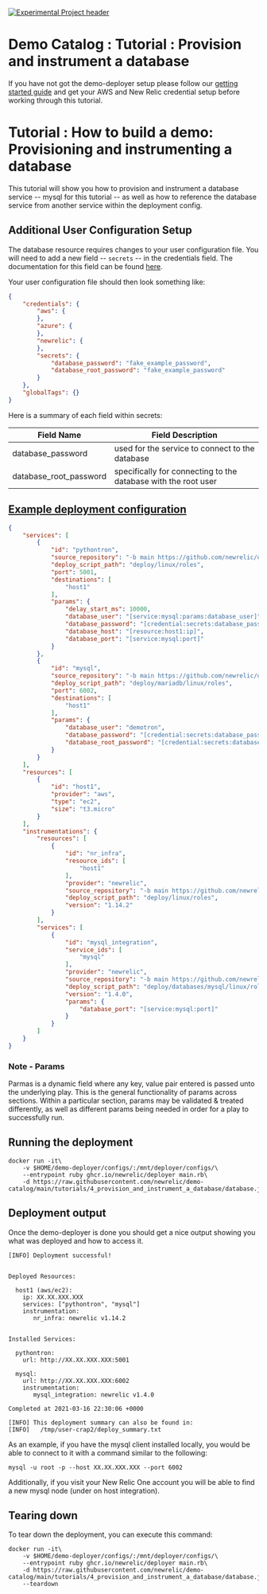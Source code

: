 [![Experimental Project header](https://github.com/newrelic/opensource-website/raw/master/src/images/categories/Experimental.png)](https://opensource.newrelic.com/oss-category/#experimental)

# Demo Catalog : Tutorial : Provision and instrument a database

If you have not got the demo-deployer setup please follow our [getting started guide](/GETTING_STARTED.md) and get your AWS and New Relic credential setup before working through this tutorial.

# Tutorial : How to build a demo: Provisioning and instrumenting a database

This tutorial will show you how to provision and instrument a database service -- mysql for this tutorial -- as well as how to reference the database service from another service within the deployment config.

## Additional User Configuration Setup

The database resource requires changes to your user configuration file. You will need to add a new field -- `secrets` -- in the credentials field. The documentation for this field can be found [here](https://github.com/newrelic/demo-deployer/blob/main/documentation/user_config/secrets.md).

Your user configuration file should then look something like:

```json
{
    "credentials": {
        "aws": {
        },
        "azure": {
        },
        "newrelic": {
        },
        "secrets": {
            "database_password": "fake_example_password",
            "database_root_password": "fake_example_password"
        }
    },
    "globalTags": {}
}
```

Here is a summary of each field within secrets:

| Field Name               |  Field Description |
| ------------------------ | ------------------ |
| database_password        | used for the service to connect to the database |
| database_root_password   | specifically for connecting to the database with the root user |

## [Example deployment configuration](database.json)

```json
{
    "services": [
        {
            "id": "pythontron",
            "source_repository": "-b main https://github.com/newrelic/demo-pythontron.git",
            "deploy_script_path": "deploy/linux/roles",
            "port": 5001,
            "destinations": [
                "host1"
            ],
            "params": {
                "delay_start_ms": 10000,
                "database_user": "[service:mysql:params:database_user]",
                "database_password": "[credential:secrets:database_password]",
                "database_host": "[resource:host1:ip]",
                "database_port": "[service:mysql:port]"
            }
        },
        {
            "id": "mysql",
            "source_repository": "-b main https://github.com/newrelic/demo-services.git",
            "deploy_script_path": "deploy/mariadb/linux/roles",
            "port": 6002,
            "destinations": [
                "host1"
            ],
            "params": {
                "database_user": "demotron",
                "database_password": "[credential:secrets:database_password]",
                "database_root_password": "[credential:secrets:database_root_password]"
            }
        }
    ],
    "resources": [
        {
            "id": "host1",
            "provider": "aws",
            "type": "ec2",
            "size": "t3.micro"
        }
    ],
    "instrumentations": {
        "resources": [
            {
                "id": "nr_infra",
                "resource_ids": [
                    "host1"
                ],
                "provider": "newrelic",
                "source_repository": "-b main https://github.com/newrelic/demo-newrelic-instrumentation.git",
                "deploy_script_path": "deploy/linux/roles",
                "version": "1.14.2"
            }
        ],
        "services": [
            {
                "id": "mysql_integration",
                "service_ids": [
                    "mysql"
                ],
                "provider": "newrelic",
                "source_repository": "-b main https://github.com/newrelic/demo-newrelic-instrumentation.git",
                "deploy_script_path": "deploy/databases/mysql/linux/roles",
                "version": "1.4.0",
                "params": {
                    "database_port": "[service:mysql:port]"
                }
            }
        ]
    }
}
```

### Note - Params

Parmas is a dynamic field where any key, value pair entered is passed unto the underlying play. This is the general functionality of params across sections. Within a particular section, params may be validated & treated differently, as well as different params being needed in order for a play to successfully run.

## Running the deployment

```shell
docker run -it\
    -v $HOME/demo-deployer/configs/:/mnt/deployer/configs/\
    --entrypoint ruby ghcr.io/newrelic/deployer main.rb\
    -d https://raw.githubusercontent.com/newrelic/demo-catalog/main/tutorials/4_provision_and_instrument_a_database/database.json
```

## Deployment output

Once the demo-deployer is done you should get a nice output showing you what was deployed and how to access it.

```shell
[INFO] Deployment successful!


Deployed Resources:

  host1 (aws/ec2):
    ip: XX.XX.XXX.XXX
    services: ["pythontron", "mysql"]
    instrumentation: 
       nr_infra: newrelic v1.14.2 


Installed Services:

  pythontron:
    url: http://XX.XX.XXX.XXX:5001

  mysql:
    url: http://XX.XX.XXX.XXX:6002
    instrumentation: 
       mysql_integration: newrelic v1.4.0 

Completed at 2021-03-16 22:30:06 +0000

[INFO] This deployment summary can also be found in:
[INFO]   /tmp/user-crap2/deploy_summary.txt
```

As an example, if you have the mysql client installed locally, you would be able to connect to it with a command similar to the following:

`mysql -u root -p --host XX.XX.XXX.XXX --port 6002`

Additionally, if you visit your New Relic One account you will be able to find a new mysql node (under on host integration).

## Tearing down

To tear down the deployment, you can execute this command:

```shell
docker run -it\
    -v $HOME/demo-deployer/configs/:/mnt/deployer/configs/\
    --entrypoint ruby ghcr.io/newrelic/deployer main.rb\
    -d https://raw.githubusercontent.com/newrelic/demo-catalog/main/tutorials/4_provision_and_instrument_a_database/database.json\
    --teardown
```
